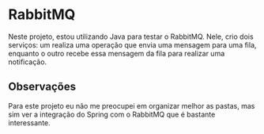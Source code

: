 # RabbitMQ

Neste projeto, estou utilizando Java para testar o RabbitMQ. Nele, crio dois serviços: um realiza uma operação que envia uma mensagem para uma fila, enquanto o outro recebe essa mensagem da fila para realizar uma notificação.

## Observações

Para este projeto eu não me preocupei em organizar melhor as pastas, mas sim ver a integração do Spring com o RabbitMQ que é bastante interessante.
